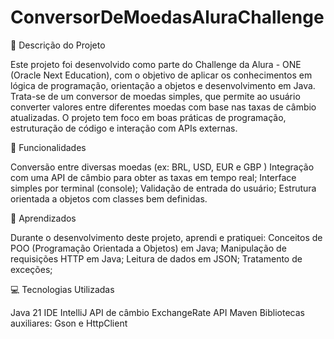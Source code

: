 # ConversorDeMoedasAluraChallenge

📌 Descrição do Projeto

Este projeto foi desenvolvido como parte do Challenge da Alura - ONE (Oracle Next Education), com o objetivo de aplicar os conhecimentos em lógica de programação, orientação a objetos e desenvolvimento em Java.
Trata-se de um conversor de moedas simples, que permite ao usuário converter valores entre diferentes moedas com base nas taxas de câmbio atualizadas. O projeto tem foco em boas práticas de programação, estruturação de código e interação com APIs externas.

🔧 Funcionalidades

Conversão entre diversas moedas (ex: BRL, USD, EUR e GBP )
Integração com uma API de câmbio para obter as taxas em tempo real;
Interface simples por terminal (console);
Validação de entrada do usuário;
Estrutura orientada a objetos com classes bem definidas.


🧠 Aprendizados

Durante o desenvolvimento deste projeto, aprendi e pratiquei:
Conceitos de POO (Programação Orientada a Objetos) em Java;
Manipulação de requisições HTTP em Java;
Leitura de dados em JSON;
Tratamento de exceções;



💻 Tecnologias Utilizadas

Java 21
IDE IntelliJ
API de câmbio ExchangeRate API
Maven 
Bibliotecas auxiliares: Gson e HttpClient 

